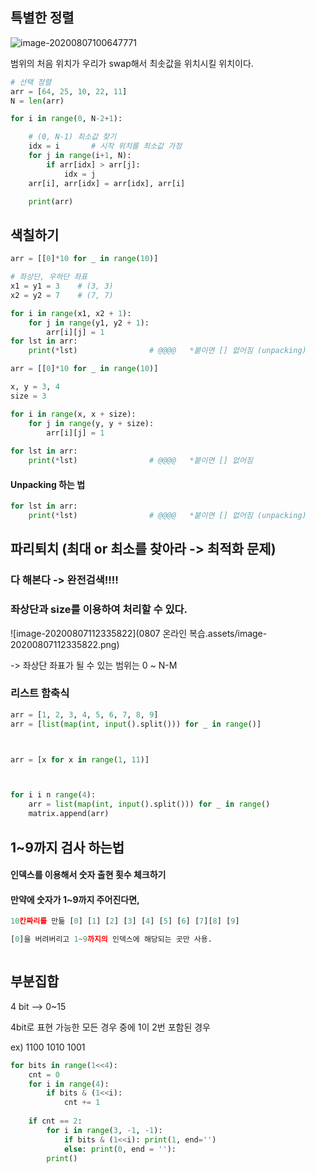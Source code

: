 ## 특별한 정렬



![image-20200807100647771](C:\Users\rkdgu\AppData\Roaming\Typora\typora-user-images\image-20200807100647771.png)

범위의 처음 위치가 우리가 swap해서 최솟값을 위치시킬 위치이다.





```python
# 선택 정렬
arr = [64, 25, 10, 22, 11]
N = len(arr)

for i in range(0, N-2+1):

    # (0, N-1) 최소값 찾기
    idx = i       # 시작 위치를 최소값 가정
    for j in range(i+1, N):
        if arr[idx] > arr[j]:
            idx = j
    arr[i], arr[idx] = arr[idx], arr[i]

    print(arr)


```



## 색칠하기

```python
arr = [[0]*10 for _ in range(10)]

# 좌상단, 우하단 좌표
x1 = y1 = 3    # (3, 3)
x2 = y2 = 7    # (7, 7)

for i in range(x1, x2 + 1):
    for j in range(y1, y2 + 1):
        arr[i][j] = 1
for lst in arr:
    print(*lst)                # @@@@   *붙이면 [] 없어짐 (unpacking)
```

```python
arr = [[0]*10 for _ in range(10)]

x, y = 3, 4
size = 3

for i in range(x, x + size):
    for j in range(y, y + size):
        arr[i][j] = 1
        
for lst in arr:
    print(*lst)                # @@@@   *붙이면 [] 없어짐
```



#### Unpacking 하는 법

```python
for lst in arr:
    print(*lst)                # @@@@   *붙이면 [] 없어짐 (unpacking)
```





## 파리퇴치 (최대 or 최소를 찾아라 -> 최적화 문제)

### 다 해본다 -> 완전검색!!!!

### 좌상단과 size를 이용하여 처리할 수 있다.





![image-20200807112335822](0807 온라인 복습.assets/image-20200807112335822.png)



-> 좌상단 좌표가 될 수 있는 범위는  0 ~ N-M



### 리스트 함축식

```python
arr = [1, 2, 3, 4, 5, 6, 7, 8, 9]
arr = [list(map(int, input().split())) for _ in range()]



arr = [x for x in range(1, 11)]



for i i n range(4):
    arr = list(map(int, input().split())) for _ in range()
    matrix.append(arr)
```





## 1~9까지 검사 하는법

#### 인덱스를 이용해서 숫자 출현 횟수 체크하기

#### 만약에 숫자가 1~9까지 주어진다면,

```python
10칸짜리를 만듦 [0] [1] [2] [3] [4] [5] [6] [7][8] [9]

[0]을 버려버리고 1~9까지의 인덱스에 해당되는 곳만 사용.



```



## 부분집합

4 bit --> 0~15

4bit로 표현 가능한 모든 경우 중에 1이 2번 포함된 경우

ex) 1100 1010 1001



```python
for bits in range(1<<4):
    cnt = 0
    for i in range(4):
        if bits & (1<<i):
            cnt += 1
    
    if cnt == 2:
        for i in range(3, -1, -1):
            if bits & (1<<i): print(1, end='')
            else: print(0, end = ''):
        print()
```

